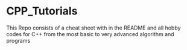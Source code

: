 # CPP_Tutorials
This Repo consists of a cheat sheet with in the README and all hobby codes for C++ from the most basic to very advanced  algorithm and programs
